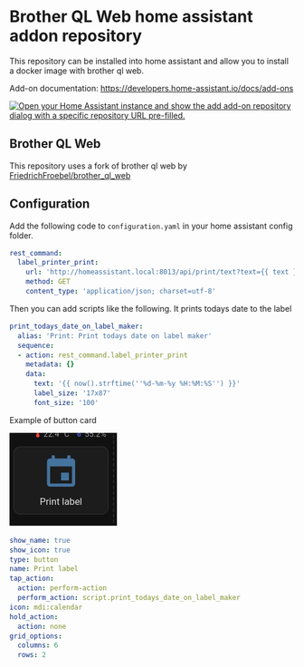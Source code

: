 # Brother QL Web home assistant addon repository

This repository can be installed into home assistant and allow you to install a docker image with brother ql web.

Add-on documentation: <https://developers.home-assistant.io/docs/add-ons>

[![Open your Home Assistant instance and show the add add-on repository dialog with a specific repository URL pre-filled.](https://my.home-assistant.io/badges/supervisor_add_addon_repository.svg)](https://my.home-assistant.io/redirect/supervisor_add_addon_repository/?repository_url=https%3A%2F%2Fgithub.com%2Fsegadora%2Fbrother_ql_web_homeassistant)

## Brother QL Web

This repository uses a fork of brother ql web by [FriedrichFroebel/brother_ql_web](https://github.com/FriedrichFroebel/brother_ql_web)

## Configuration

Add the following code to `configuration.yaml` in your home assistant config folder. 

```yaml
rest_command:
  label_printer_print:
    url: 'http://homeassistant.local:8013/api/print/text?text={{ text }}&font_size={{ font_size }}&font_family=DejaVu%20Serif%20(Book)&label_size={{ label_size }}'
    method: GET
    content_type: 'application/json; charset=utf-8'
```

Then you can add scripts like the following. It prints todays date to the label

```yaml
print_todays_date_on_label_maker:
  alias: 'Print: Print todays date on label maker'
  sequence:
  - action: rest_command.label_printer_print
    metadata: {}
    data:
      text: '{{ now().strftime(''%d-%m-%y %H:%M:%S'') }}'
      label_size: '17x87'
      font_size: '100'
```

Example of button card

![button card](/docs/button_card.png)

```yaml
show_name: true
show_icon: true
type: button
name: Print label
tap_action:
  action: perform-action
  perform_action: script.print_todays_date_on_label_maker
icon: mdi:calendar
hold_action:
  action: none
grid_options:
  columns: 6
  rows: 2
```